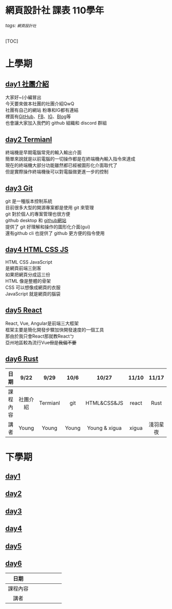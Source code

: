 # 網頁設計社 課表 110學年
###### tags: `網頁設計社`
[TOC]

# 上學期

## [day1 社團介紹](https://hackmd.io/@Young-/rytJyaHju)
大家好~(小編冒出  
今天要來做本社團的社團介紹QwQ  
社團有自己的網站 粉專和IG都有連結  
裡面有[GitHub](https://github.com/NTIHS-IT)、[FB](https://www.facebook.com/%E5%8F%B0%E5%8D%97%E9%AB%98%E5%B7%A5%E7%B6%B2%E9%A0%81%E8%A8%AD%E8%A8%88%E7%A4%BE-103730941540184)、[IG](https://www.instagram.com/ntihs.web/)、[Blog](https://ntihs-it.github.io)等  
也會讓大家加入我們的 github 組織和 discord 群組  

## [day2 Termianl](https://hackmd.io/VvEGXlg8ThiuzAegOXeCqQ)
終端機是早期電腦常見的輸入輸出介面  
簡單來說就是以前電腦的一切操作都是在終端機內輸入指令來達成  
現在的終端機大部分功能雖然都已經被圖形化介面取代了  
但是實際操作終端機後可以對電腦做更進一步的控制  

## [day3 Git](https://hackmd.io/UK-6-2SvTPWLqjNFUGZnfw)
git 是一種版本控制系統  
目前很多大型的開源專案都是使用 git 來管理  
git 對於個人的專案管理也很方便  
github desktop 和 [github網站](https://github.com)  
提供了 git 好理解和操作的圖形化介面(gui)  
還有github cli 也提供了 github 更方便的指令使用  

## [day4 HTML CSS JS](https://hackmd.io/@Young-/Hy9oho47Y)
HTML CSS JavaScript  
是網頁前端三劍客  
如果把網頁分成這三份  
HTML 像是整體的骨架  
CSS 可以想像成網頁的衣服  
JavaScript 就是網頁的腦袋  

## [day5 React](https://hackmd.io/@Young-/ByT9F8nmF)
React, Vue, Angular是前端三大框架  
框架主要是簡化開發步驟加快開發速度的一個工具  
那由於我只會React那就教Reactㄅ  
亞州地區較為流行Vue~~但是我偏不要~~  

## [day6 Rust]()




|   日期   |   9/22   |   9/29   | 10/6  |     10/27     | 11/10 |  11/17   |
|:--------:|:--------:|:--------:|:-----:|:-------------:|:-----:|:--------:|
| 課程內容 | 社團介紹 | Termianl |  git  |  HTML&CSS&JS  | react |   Rust   |
|   講者   |  Young   |  Young   | Young | Young & xigua | xigua | 淺羽星夜 |

<!-- 
## [day6 Reverse Basic]()
- 利用IDA/Ghidra，去Reverse出C/C++檔案原本的內容。
- https://github.com/CSY54/my-ctf-challenges/blob/master/2021-ais3-pre-exam/covid-19/release/task
- Hook技巧
- DnSpy運用，帶一題 
- [AIS3 2021](https://github.com/CSY54/my-ctf-challenges/blob/master/2021-ais3-pre-exam/piano/release/Piano.zip)
 -->
 
# 下學期
 
## [day1]()

## [day2]()

## [day3]()

## [day4]()

## [day5]()

## [day6]()


|   日期   |     |     |     |     |     |     |
|:--------:|:---:|:---:|:---:|:---:|:---:|:---:|
| 課程內容 |     |     |     |     |     |     |
|   講者   |     |     |     |     |     |     |
